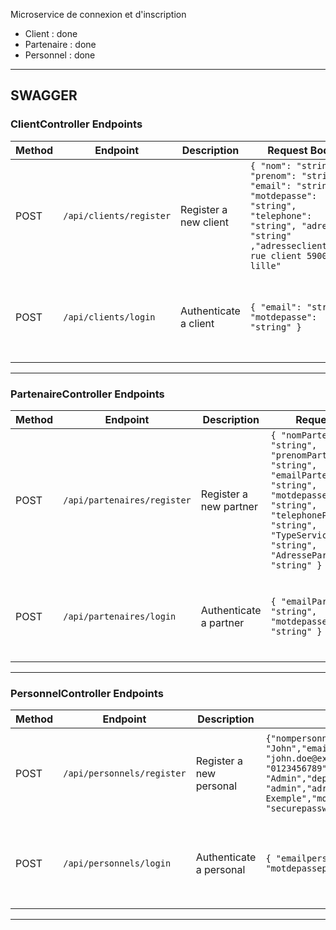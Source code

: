 Microservice de connexion et d'inscription

- Client : done
- Partenaire : done
- Personnel : done 




---
## SWAGGER
### ClientController Endpoints

| **Method** | **Endpoint**         | **Description**             | **Request Body**                                                                                                                                                                                                                                                                                  | **Response**                                                                                                                                               |
|------------|----------------------|-----------------------------|------------------------------------------------------------------------------------------------------------------------------------------------------------------------------------------------------------------------------------------------------------|-----------------------------------------------------------------------------------------------------------------------------------------------------------|
| POST       | `/api/clients/register`  | Register a new client       | `{ "nom": "string", "prenom": "string", "email": "string", "motdepasse": "string", "telephone": "string", "adresse": "string" ,"adresseclient"}:"1 rue client 59000 lille"`                                                                                                                           | `200 OK` - `"Client inscrit avec succès, ID: {id}"` <br> `400 Bad Request` - Invalid input.                                                               |
| POST       | `/api/clients/login`     | Authenticate a client       | `{ "email": "string", "motdepasse": "string" }`                                                                                                                                                                                                           | `200 OK` - `"Connexion réussie"` <br> `401 Unauthorized` - `"Échec de la connexion"`                                                                     |

---



### PartenaireController Endpoints

| **Method** | **Endpoint**           | **Description**               | **Request Body**                                                                                                                                                                                                                      | **Response**                                                                                                                                              |
|------------|------------------------|-------------------------------|--------------------------------------------------------------------------------------------------------------------------------------------------------------------------------------------------------------------------------------|----------------------------------------------------------------------------------------------------------------------------------------------------------|
| POST       | `/api/partenaires/register`| Register a new partner        | `{ "nomPartenaire": "string", "prenomPartenaire": "string", "emailPartenaire": "string", "motdepassePartenaire": "string", "telephonePartenaire": "string", "TypeService": "string", "AdressePartenaire": "string" }`                   | `200 OK` - `"Partenaire inscrit avec succès, ID: {id}"` <br> `400 Bad Request` - Invalid input.                                                          |
| POST       | `/api/partenaires/login`   | Authenticate a partner        | `{ "emailPartenaire": "string", "motdepassePartenaire": "string" }`                                                                                                                                                                  | `200 OK` - `"Connexion réussie"` <br> `401 Unauthorized` - `"Échec de la connexion"`                                                                    |

--- 


### PersonnelController Endpoints

| **Method** | **Endpoint**           | **Description**               | **Request Body**                                                                                                                                                                                                                      | **Response**                                                                                                                                              |
|------------|------------------------|-------------------------------|--------------------------------------------------------------------------------------------------------------------------------------------------------------------------------------------------------------------------------------|----------------------------------------------------------------------------------------------------------------------------------------------------------|
| POST       | `/api/personnels/register`| Register a new personal        | `{"nompersonnel": "Doe","prenompersonnel": "John","emailpersonnel": "john.doe@example.com","telephonepersonnel": "0123456789","rolepersonnel": "Admin","departementpersonnel": "admin","adressepersonnel": "123 Rue Exemple","motdepassepersonnel": "securepassword"}`                   | `200 OK` - `"Partenaire inscrit avec succès, ID: {id}"` <br> `400 Bad Request` - Invalid input.                                                          |
| POST       | `/api/personnels/login`   | Authenticate a personal        | `{ "emailpersonnel": "string", "motdepassepersonnel": "string" }`                                                                                                                                                                  | `200 OK` - `"Connexion réussie"` <br> `401 Unauthorized` - `"Échec de la connexion"`                                                                    |

--- 
